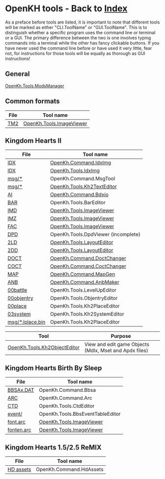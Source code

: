 # OpenKH tools - Back to [Index](../index.md)

As a preface before tools are listed, it is important to note that different tools will be marked as either "CLI.ToolName" or "GUI.ToolName". This is to distinguish whether a specific program uses the command line or terminal or a GUI. The primary difference between the two is one involves typing commands into a terminal while the other has fancy clickable buttons.
If you have never used the command line before or have used it very little, fear not, for instructions for those tools will be equally as thorough as GUI instructions!

## General
[OpenKh.Tools.ModsManager](./GUI.ModsManager/index.md)

## Common formats

| File | Tool name
|------|-----------
|[TM2](../common/tm2.md) | [OpenKh.Tools.ImageViewer](./GUI.ImageViewer/index.md)

## Kingdom Hearts II

| File | Tool name
|------|-----------
|[IDX](../kh2/file/type/idx.md) | [OpenKh.Command.IdxImg](./CLI.IdxImg/index.md)
|[IDX](../kh2/file/type/idx.md) | [OpenKh.Tools.IdxImg](./CLI.IdxImg/index.md)
|[msg/*](../kh2/file/type/msg.md) | OpenKh.Command.MsgTool
|[msg/*](../kh2/file/type/msg.md) | [OpenKh.Tools.Kh2TextEditor](./GUI.Kh2TextEditor/index.md)
|[AI](../kh2/file/type/ai.md) | [OpenKh.Command.Bdxio](./CLI.Bdxio/index.md)
|[BAR](../kh2/file/type/bar.md) | OpenKh.Tools.BarEditor
|[IMD](../kh2/file/type/image.md#imgd) | [OpenKh.Tools.ImageViewer](./GUI.ImageViewer/index.md)
|[IMZ](../kh2/file/type/image.md#imgz) | [OpenKh.Tools.ImageViewer](./GUI.ImageViewer/index.md)
|[FAC](../kh2/file/type/image.md#fac) | [OpenKh.Tools.ImageViewer](./GUI.ImageViewer/index.md)
|[DPD](../kh2/file/type/dpd.md) | OpenKh.Tools.DpdViewer (incomplete)
|[2LD](../kh2/file/type/2ld.md#layout) | [OpenKh.Tools.LayoutEditor](./GUI.LayoutEditor/index.md)
|[2DD](../kh2/file/type/2ld.md#sequence) | [OpenKh.Tools.LayoutEditor](./GUI.LayoutEditor/index.md)
|[DOCT](../kh2/file/type/doct.md) | [OpenKh.Command.DoctChanger](./CLI.DoctChanger/index.md)
|[COCT](../kh2/file/type/coct.md) | [OpenKh.Command.CoctChanger](./CLI.CoctChanger/index.md)
|[MAP](../kh2/file/map.md) | [OpenKh.Command.MapGen](./CLI.MapGen/index.md)
|[ANB](../kh2/file/anb/anb.md) | [OpenKh.Command.AnbMaker](./CLI.AnbMaker/index.md)
|[00battle](../kh2/file/type/00battle.md) | OpenKh.Tools.LevelUpEditor
|[00objentry](../kh2/file/type/00objentry.md) | OpenKh.Tools.ObjentryEditor
|[00place](../kh2/file/type/place.md) | OpenKh.Tools.Kh2PlaceEditor
|[03system](../kh2/file/type/03system.md) | OpenKh.Tools.Kh2SystemEditor
|[msg/*/place.bin](../kh2/file/type/place.md) | OpenKh.Tools.Kh2PlaceEditor

| Tool | Purpose
|------|-----------
| [OpenKh.Tools.Kh2ObjectEditor](./GUI.Kh2ObjectEditor/index.md) | View and edit game Objects (Mdlx, Mset and Apdx files)

## Kingdom Hearts Birth By Sleep

| File | Tool name
|------|-----------
|[BBSAx.DAT](../bbs/bbsa.md)| OpenKh.Command.Bbsa
|[ARC](../bbs/arc.md) | OpenKh.Command.Arc
|[CTD](../bbs/ctd.md) | OpenKh.Tools.CtdEditor
|[event/](../bbs/events.md) | OpenKh.Tools.BbsEventTableEditor
|[font.arc](../bbs/events.md) | [OpenKh.Tools.ImageViewer](./GUI.ImageViewer/index.md)
|[fonten.arc](../bbs/events.md) | [OpenKh.Tools.ImageViewer](./GUI.ImageViewer/index.md)

## Kingdom Hearts 1.5/2.5 ReMIX

| File | Tool name
|------|-----------
|[HD assets](../common/hdassets.md)| OpenKh.Command.HdAssets
